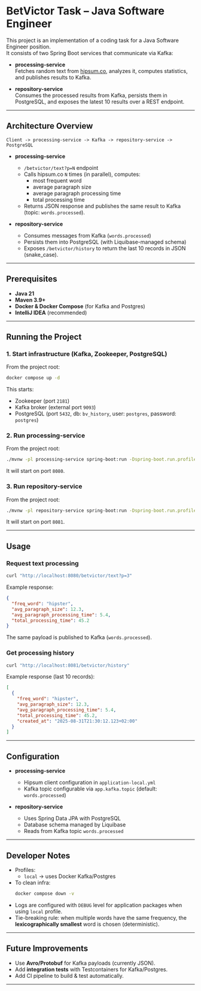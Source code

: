 # BetVictor Task – Java Software Engineer

This project is an implementation of a coding task for a Java Software Engineer position.  
It consists of two Spring Boot services that communicate via Kafka:

- **processing-service**  
  Fetches random text from [hipsum.co](https://hipsum.co), analyzes it, computes statistics, and publishes results to Kafka.

- **repository-service**  
  Consumes the processed results from Kafka, persists them in PostgreSQL, and exposes the latest 10 results over a REST endpoint.

---

## Architecture Overview

```
Client -> processing-service -> Kafka -> repository-service -> PostgreSQL
```

- **processing-service**
    - `/betvictor/text?p=N` endpoint
    - Calls hipsum.co `N` times (in parallel), computes:
        - most frequent word
        - average paragraph size
        - average paragraph processing time
        - total processing time
    - Returns JSON response and publishes the same result to Kafka (topic: `words.processed`).

- **repository-service**
    - Consumes messages from Kafka (`words.processed`)
    - Persists them into PostgreSQL (with Liquibase-managed schema)
    - Exposes `/betvictor/history` to return the last 10 records in JSON (snake_case).

---

## Prerequisites

- **Java 21**
- **Maven 3.9+**
- **Docker & Docker Compose** (for Kafka and Postgres)
- **IntelliJ IDEA** (recommended)

---

## Running the Project

### 1. Start infrastructure (Kafka, Zookeeper, PostgreSQL)
From the project root:

```bash
docker compose up -d
```

This starts:
- Zookeeper (port `2181`)
- Kafka broker (external port `9093`)
- PostgreSQL (port `5432`, db: `bv_history`, user: `postgres`, password: `postgres`)

### 2. Run processing-service
From the project root:

```bash
./mvnw -pl processing-service spring-boot:run -Dspring-boot.run.profiles=local
```

It will start on port `8080`.

### 3. Run repository-service
From the project root:

```bash
./mvnw -pl repository-service spring-boot:run -Dspring-boot.run.profiles=local
```

It will start on port `8081`.

---

## Usage

### Request text processing

```bash
curl "http://localhost:8080/betvictor/text?p=3"
```

Example response:

```json
{
  "freq_word": "hipster",
  "avg_paragraph_size": 12.3,
  "avg_paragraph_processing_time": 5.4,
  "total_processing_time": 45.2
}
```

The same payload is published to Kafka (`words.processed`).

### Get processing history

```bash
curl "http://localhost:8081/betvictor/history"
```

Example response (last 10 records):

```json
[
  {
    "freq_word": "hipster",
    "avg_paragraph_size": 12.3,
    "avg_paragraph_processing_time": 5.4,
    "total_processing_time": 45.2,
    "created_at": "2025-08-31T21:30:12.123+02:00"
  }
]
```

---

## Configuration

- **processing-service**
    - Hipsum client configuration in `application-local.yml`
    - Kafka topic configurable via `app.kafka.topic` (default: `words.processed`)

- **repository-service**
    - Uses Spring Data JPA with PostgreSQL
    - Database schema managed by Liquibase
    - Reads from Kafka topic `words.processed`

---

## Developer Notes

- Profiles:
    - `local` → uses Docker Kafka/Postgres
- To clean infra:
  ```bash
  docker compose down -v
  ```
- Logs are configured with `DEBUG` level for application packages when using `local` profile.
- Tie-breaking rule: when multiple words have the same frequency, the **lexicographically smallest** word is chosen (deterministic).

---

## Future Improvements

- Use **Avro/Protobuf** for Kafka payloads (currently JSON).
- Add **integration tests** with Testcontainers for Kafka/Postgres.
- Add CI pipeline to build & test automatically.

---
